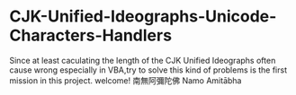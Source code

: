 # CJK-Unified-Ideographs-Unicode-Characters-Handlers
Since at least caculating the length of the CJK Unified Ideographs often cause wrong especially in VBA,try to solve this kind of problems is the first mission in this project.
welcome! 南無阿彌陀佛 Namo Amitābha 
